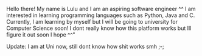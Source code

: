 Hello there! My name is Lulu and I am an aspiring software engineer ^^
I am interested in learning programming languages such as Python, Java and C.
Currently, I am learning by myself but I will be going to university for Computer Science soon!
I dont really know how this platform works but Ill figure it out soon I hope ^^"

Update: I am at Uni now, still dont know how shit works smh ;-;
